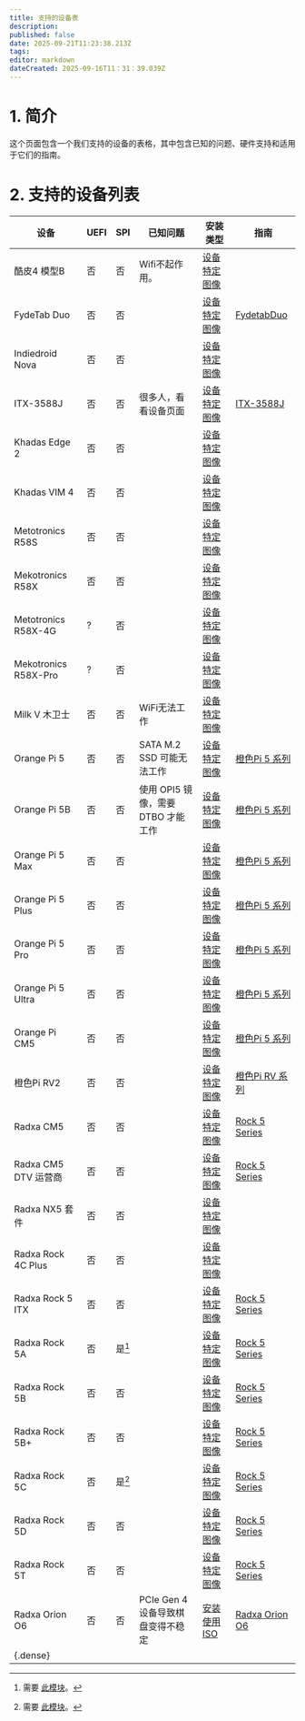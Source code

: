 ```yaml
---
title: 支持的设备表
description:
published: false
date: 2025-09-21T11:23:38.213Z
tags:
editor: markdown
dateCreated: 2025-09-16T11：31：39.039Z
---
```


# 1. 简介

这个页面包含一个我们支持的设备的表格，其中包含已知的问题、硬件支持和适用于它们的指南。

# 2. 支持的设备列表

| 设备                       | UEFI | SPI   | 已知问题                                | 安装类型                                       | 指南                                |
| ------------------------ | ---- | ----- | ----------------------------------- | ------------------------------------------ | --------------------------------- |
| 酷皮4 模型B                  | 否    | 否     | Wifi不起作用。                           | [设备特定图像](/install/device-specific-image)   |                                   |
| FydeTab Duo              | 否    | 否     |                                     | [设备特定图像](/install/device-specific-image)   | [FydetabDuo](/en/fydetab-duo)     |
| Indiedroid Nova          | 否    | 否     |                                     | [设备特定图像](/install/device-specific-image)   |                                   |
| ITX-3588J                | 否    | 否     | 很多人，看看设备页面                          | [设备特定图像](/install/device-specific-image)   | [ITX-3588J](/itx-3588j)           |
| Khadas Edge 2            | 否    | 否     |                                     | [设备特定图像](/install/device-specific-image)   |                                   |
| Khadas VIM 4             | 否    | 否     |                                     | [设备特定图像](/install/device-specific-image)   |                                   |
| Metotronics R58S         | 否    | 否     |                                     | [设备特定图像](/install/device-specific-image)   |                                   |
| Mekotronics R58X         | 否    | 否     |                                     | [设备特定图像](/install/device-specific-image)   |                                   |
| Metotronics R58X-4G      | ?    | 否     |                                     | [设备特定图像](/install/device-specific-image)   |                                   |
| Mekotronics R58X-Pro     | ?    | 否     |                                     | [设备特定图像](/install/device-specific-image)   |                                   |
| Milk V 木卫士               | 否    | 否     | WiFi无法工作                            | [设备特定图像](/install/device-specific-image)   |                                   |
| Orange Pi 5              | 否    | 否     | SATA M.2 SSD 可能无法工作 | [设备特定图像](/install/device-specific-image)   | [橙色Pi 5 系列](/orangepi-5)          |
| Orange Pi 5B             | 否    | 否     | 使用 OPI5 镜像，需要 DTBO 才能工作             | [设备特定图像](/install/device-specific-image)   | [橙色Pi 5 系列](/orangepi-5)          |
| Orange Pi 5 Max          | 否    | 否     |                                     | [设备特定图像](/install/device-specific-image)   | [橙色Pi 5 系列](/orangepi-5)          |
| Orange Pi 5 Plus         | 否    | 否     |                                     | [设备特定图像](/install/device-specific-image)   | [橙色Pi 5 系列](/orangepi-5)          |
| Orange Pi 5 Pro          | 否    | 否     |                                     | [设备特定图像](/install/device-specific-image)   | [橙色Pi 5 系列](/orangepi-5)          |
| Orange Pi 5 Ultra        | 否    | 否     |                                     | [设备特定图像](/install/device-specific-image)   | [橙色Pi 5 系列](/orangepi-5)          |
| Orange Pi CM5            | 否    | 否     |                                     | [设备特定图像](/install/device-specific-image)   | [橙色Pi 5 系列](/orangepi-5)          |
| 橙色Pi RV2                 | 否    | 否     |                                     | [设备特定图像](/install/device-specific-image)   | [橙色Pi RV 系列](/orangepi-rv)        |
| Radxa CM5                | 否    | 否     |                                     | [设备特定图像](/install/device-specific-image)   | [Rock 5 Series](/rock-5)          |
| Radxa CM5 DTV 运营商        | 否    | 否     |                                     | [设备特定图像](/install/device-specific-image)   | [Rock 5 Series](/rock-5)          |
| Radxa NX5 套件             | 否    | 否     |                                     | [设备特定图像](/install/device-specific-image)   |                                   |
| Radxa Rock 4C Plus       | 否    | 否     |                                     | [设备特定图像](/install/device-specific-image)   |                                   |
| Radxa Rock 5 ITX         | 否    | 否     |                                     | [设备特定图像](/install/device-specific-image)   | [Rock 5 Series](/rock-5)          |
| Radxa Rock 5A            | 否    | 是[^1] |                                     | [设备特定图像](/install/device-specific-image)   | [Rock 5 Series](/rock-5)          |
| Radxa Rock 5B            | 否    | 否     |                                     | [设备特定图像](/install/device-specific-image)   | [Rock 5 Series](/rock-5)          |
| Radxa Rock 5B+           | 否    | 否     |                                     | [设备特定图像](/install/device-specific-image)   | [Rock 5 Series](/rock-5)          |
| Radxa Rock 5C            | 否    | 是[^1] |                                     | [设备特定图像](/install/device-specific-image)   | [Rock 5 Series](/rock-5)          |
| Radxa Rock 5D            | 否    | 否     |                                     | [设备特定图像](/install/device-specific-image)   | [Rock 5 Series](/rock-5)          |
| Radxa Rock 5T            | 否    | 否     |                                     | [设备特定图像](/install/device-specific-image)   | [Rock 5 Series](/rock-5)          |
| Radxa Orion O6           | 否    | 否     | PCIe Gen 4 设备导致棋盘变得不稳定              | [安装使用 ISO](/install/Installation-with-ISO) | [Radxa Orion O6](/radxa-orion-o6) |
| {.dense} |      |       |                                     |                                            |                                   |

[^1]: 需要 [此模块](https://radxa.com/products/accessories/spi-flash-module/)。